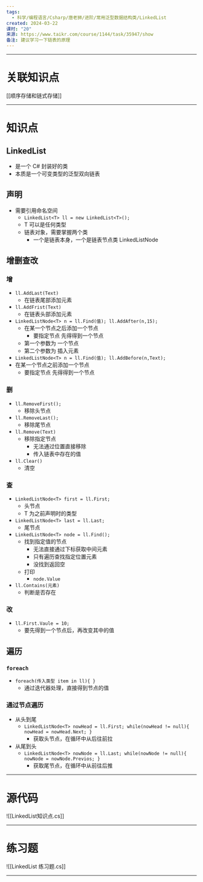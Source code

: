 ```yaml
---
tags:
  - 科学/编程语言/Csharp/唐老狮/进阶/常用泛型数据结构类/LinkedList
created: 2024-03-22
课时: "20"
来源: https://www.taikr.com/course/1144/task/35947/show
备注: 建议学习一下链表的原理
---
```



---
# 关联知识点

[[顺序存储和链式存储]]

---
# 知识点

## LinkedList

- 是一个 C# 封装好的类
- 本质是一个可变类型的泛型双向链表
## 声明

- 需要引用命名空间
	- `LinkedList<T> ll = new LinkedList<T>();`
	- T 可以是任何类型
	- 链表对象，需要掌握两个类
		- 一个是链表本身，一个是链表节点类 LinkedListNode
## 增删查改

### 增

- `ll.AddLast(Text)`
	- 在链表尾部添加元素
- `ll.AddFrist(Text)`
	- 在链表头部添加元素
- `LinkedListNode<T> n = ll.Find(值); ll.AddAfter(n,15);`
	- 在某一个节点之后添加一个节点
		- 要指定节点 先得得到一个节点
	- 第一个参数为 一个节点
	- 第二个参数为 插入元素
- `LinkedListNode<T> n = ll.Find(值); ll.AddBefore(n,Text);`
- 在某一个节点之前添加一个节点
	- 要指定节点 先得得到一个节点
### 删

- `ll.RemoveFirst();`
	- 移除头节点
- `ll.RemoveLast();`
	- 移除尾节点
- `ll.Remove(Text)`
	- 移除指定节点
		- 无法通过位置直接移除
		- 传入链表中存在的值
- `ll.Clear()`
	- 清空
### 查

- `LinkedListNode<T> first = ll.First;`
	- 头节点
	- T 为之前声明时的类型
- `LinkedListNode<T> last = ll.Last;`
	- 尾节点
- `LinkedListNode<T> node = ll.Find();`
	- 找到指定值的节点
		- 无法直接通过下标获取中间元素
		- 只有遍历查找指定位置元素
		- 没找到返回空
	- 打印
		- `node.Value`
- `ll.Contains(元素)`
	- 判断是否存在
### 改

- `ll.First.Vaule = 10;`
	- 要先得到一个节点后，再改变其中的值
## 遍历

### `foreach`

- `foreach(传入类型 item in ll){ }`
	- 通过迭代器处理，直接得到节点的值
### 通过节点遍历

- 从头到尾
	- `LinkedListNode<T> nowHead = ll.First; while(nowHead != null){ nowHead = nowHead.Next; }`
		- 获取头节点，在循环中从后往前拉
- 从尾到头
	- `LinkedListNode<T> nowNode = ll.Last; while(nowNode != null){ nowNode = nowNode.Previos; }`
		- 获取尾节点，在循环中从前往后推

---
# 源代码

![[LinkedList知识点.cs]]

---
# 练习题

![[LinkedList 练习题.cs]]

---


